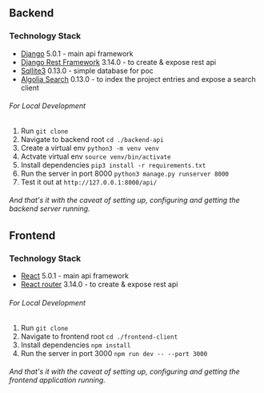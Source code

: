 ## Backend

### Technology Stack

- [Django](https://pypi.org/project/Django/) 5.0.1 - main api framework
- [Django Rest Framework](https://www.django-rest-framework.org/) 3.14.0 - to create & expose rest api
- [Sqllite3](https://www.sqlite.org/docs.html) 0.13.0 - simple database for poc
- [Algolia Search](https://www.algolia.com/) 0.13.0 - to index the project entries and expose a search client

###### For Local Development

1. Run `git clone `
2. Navigate to backend root `cd ./backend-api`
3. Create a virtual env `python3 -m venv venv`
4. Actvate virtual env `source venv/bin/activate`
5. Install dependencies `pip3 install -r requirements.txt`
5. Run the server in port 8000 `python3 manage.py runserver 8000`
6. Test it out at `http://127.0.0.1:8000/api/`

###### And that's it with the caveat of setting up, configuring and getting the backend server running.


## Frontend

### Technology Stack

- [React](https://pypi.org/project/Django/) 5.0.1 - main api framework
- [React router](https://www.django-rest-framework.org/) 3.14.0 - to create & expose rest api

###### For Local Development

1. Run `git clone `
2. Navigate to frontend root `cd ./frontend-client`
3. Install dependencies `npm install`
4. Run the server in port 3000 `npm run dev -- --port 3000`

###### And that's it with the caveat of setting up, configuring and getting the frontend application running.

